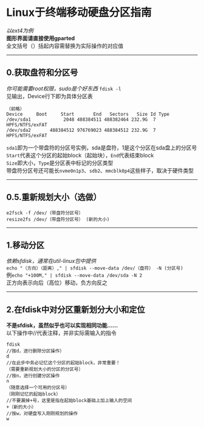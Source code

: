 # Linux于终端移动硬盘分区指南
*以ext4为例*  
**图形界面请直接使用gparted**  
全文括号（）括起内容需替换为实际操作的对应值

---

## 0.获取盘符和分区号
*你可能需要root权限，sudo是个好东西*
`fdisk -l`  
见输出，Device行下即为具体分区表  
```
（前略）
Device     Boot     Start       End   Sectors   Size Id Type
/dev/sda1            2048 488384511 488382464 232.9G  7 HPFS/NTFS/exFAT
/dev/sda2       488384512 976769023 488384512 232.9G  7 HPFS/NTFS/exFAT
```
`sda1`即为一个带盘符的分区号实例，sda是盘符，1是这个分区在sda盘上的分区号  
`Start`代表这个分区的起始block（起始块），`End`代表结束block  
`Size`即大小，`Type`是分区表中标记的分区类型  
带盘符分区号还可能长`nvme0n1p3`、`sdb2`、`mmcblk0p4`这些样子，取决于硬件类型  

---

## 0.5.重新规划大小（选做）
```
e2fsck -f /dev/（带盘符分区号）
resize2fs /dev/（带盘符分区号） (新的大小)
```

---

## 1.移动分区
*依赖sfdisk，通常在util-linux包中提供*  
`echo "（方向）（距离）," | sfdisk --move-data /dev/（盘符） -N (分区号)`  
例`echo "+100M," | sfdisk --move-data /dev/sda -N 2`  
正方向表示向后（高位）移动，负方向反之  

---

## 2.在fdisk中对分区重新划分大小和定位
**不是sfdisk，虽然似乎也可以实现相同功能……**  
以下操作中//代表注释，并非实际需输入的指令
```
fdisk
//按d，进行删除分区操作）
d
//在此步中务必记忆这个分区的起始block，非常重要！
（需要重新规划大小的分区的分区号）
//按n，进行创建分区操作
n
（随意选择一个可用的分区号）
（刚刚记忆的起始block）
//不要漏掉+号，这里是指在起始block基础上加上输入的空间
+（新的大小）
//按w，对硬盘写入刚刚规划的操作
w
```
